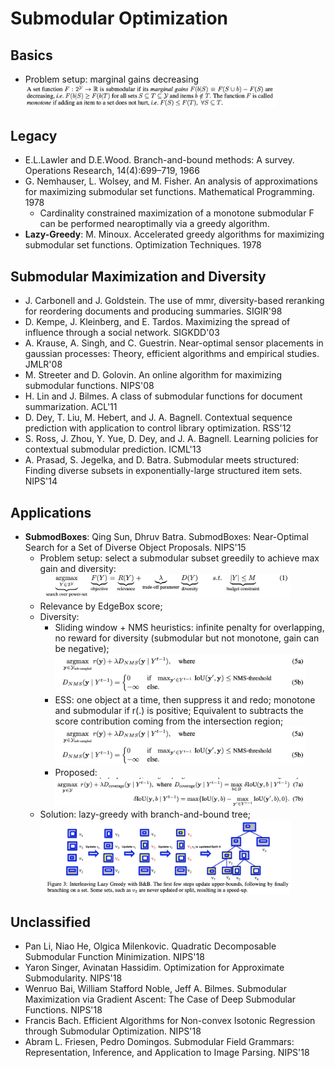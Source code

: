 # Submodular Optimization

## Basics
- Problem setup: marginal gains decreasing\
	<img src="/Optimization/images/submodular/def.png" alt="drawing" width="400"/>

## Legacy
- E.L.Lawler and D.E.Wood. Branch-and-bound methods: A survey. Operations Research, 14(4):699–719, 1966
- G. Nemhauser, L. Wolsey, and M. Fisher. An analysis of approximations for maximizing submodular set functions. Mathematical Programming. 1978
	- Cardinality constrained maximization of a monotone submodular F can be performed nearoptimally via a greedy algorithm.
- **Lazy-Greedy**: M. Minoux. Accelerated greedy algorithms for maximizing submodular set functions. Optimization Techniques. 1978

## Submodular Maximization and Diversity
- J. Carbonell and J. Goldstein. The use of mmr, diversity-based reranking for reordering documents and producing summaries. SIGIR'98
- D. Kempe, J. Kleinberg, and E. Tardos. Maximizing the spread of influence through a social network. SIGKDD'03
- A. Krause, A. Singh, and C. Guestrin. Near-optimal sensor placements in gaussian processes: Theory, efficient algorithms and empirical studies. JMLR'08
- M. Streeter and D. Golovin. An online algorithm for maximizing submodular functions. NIPS'08
- H. Lin and J. Bilmes. A class of submodular functions for document summarization. ACL'11
- D. Dey, T. Liu, M. Hebert, and J. A. Bagnell. Contextual sequence prediction with application to control library optimization. RSS'12
- S. Ross, J. Zhou, Y. Yue, D. Dey, and J. A. Bagnell. Learning policies for contextual submodular prediction. ICML'13
- A. Prasad, S. Jegelka, and D. Batra. Submodular meets structured: Finding diverse subsets in exponentially-large structured item sets. NIPS'14

## Applications
- **SubmodBoxes**: Qing Sun, Dhruv Batra. SubmodBoxes: Near-Optimal Search for a Set of Diverse Object Proposals. NIPS'15
	- Problem setup: select a submodular subset greedily to achieve max gain and diversity:
		<img src="/Optimization/images/submodular/submodbox-1.png" alt="drawing" width="400"/>
	- Relevance by EdgeBox score;
	- Diversity:
		- Sliding window + NMS heuristics: infinite penalty for overlapping, no reward for diversity (submodular but not monotone, gain can be negative);
			<img src="/Optimization/images/submodular/nms.png" alt="drawing" width="400"/>
		- ESS: one object at a time, then suppress it and redo; monotone and submodular if r(.) is positive; Equivalent to subtracts the score contribution coming from the intersection region;
			<img src="/Optimization/images/submodular/nms.png" alt="drawing" width="400"/>
		- Proposed:\
			<img src="/Optimization/images/submodular/submodbox-2.png" alt="drawing" width="400"/>
	- Solution: lazy-greedy with branch-and-bound tree;
		<img src="/Optimization/images/submodular/submodbox-3.png" alt="drawing" width="400"/>

## Unclassified
- Pan Li, Niao He, Olgica Milenkovic. Quadratic Decomposable Submodular Function Minimization. NIPS'18
- Yaron Singer, Avinatan Hassidim. Optimization for Approximate Submodularity. NIPS'18
- Wenruo Bai, William Stafford Noble, Jeff A. Bilmes. Submodular Maximization via Gradient Ascent: The Case of Deep Submodular Functions. NIPS'18
- Francis Bach. Efficient Algorithms for Non-convex Isotonic Regression through Submodular Optimization. NIPS'18
- Abram L. Friesen, Pedro Domingos. Submodular Field Grammars: Representation, Inference, and Application to Image Parsing. NIPS'18

